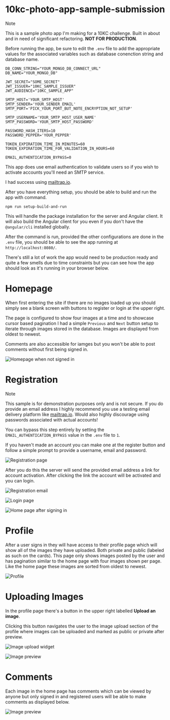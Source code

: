 # 10kc-photo-app-sample-submission

> [!NOTE]
> This is a sample photo app I'm making for a 10KC challenge. Built in about and in need of significant refactoring. **NOT FOR PRODUCTION**.


Before running the app, be sure to edit the `.env` file to add the appropriate values for the associated variables such as database conenction string and database name.

```
DB_CONN_STRING="YOUR_MONGO_DB_CONNECT_URL"
DB_NAME="YOUR_MONGO_DB"

JWT_SECRET="SOME_SECRET"
JWT_ISSUER="10KC_SAMPLE_ISSUER"
JWT_AUDIENCE="10KC_SAMPLE_APP"

SMTP_HOST='YOUR_SMTP_HOST'
SMTP_SENDER='YOUR_SENDER_EMAIL'
SMTP_PORT='PICK_YOUR_PORT_BUT_NOTE_ENCRYPTION_NOT_SETUP'

SMTP_USERNAME='YOUR_SMTP_HOST_USER_NAME'
SMTP_PASSWORD='YOUR_SMTP_HOST_PASSWORD'

PASSWORD_HASH_ITERS=10
PASSWORD_PEPPER='YOUR_PEPPER'

TOKEN_EXPIRATION_TIME_IN_MINUTES=60
TOKEN_EXPIRATION_TIME_FOR_VALIDATION_IN_HOURS=60

EMAIL_AUTHENTICATION_BYPASS=0
```

This app does use email authentication to validate users so if you wish to activate accounts you'll need an SMTP service.

I had success using [mailtrap.io](https://mailtrap.io).

After you have everything setup, you should be able to build and run the app with command.

```
npm run setup-build-and-run
```

This will handle the package installation for the server and Angular client. It will also build the Angular client for you even if you don't have the `@angular/cli` installed globally.

After the command is run, provided the other configurations are done in the `.env` file, you should be able to see the app running at `http://localhost:8080/`.

There's still a lot of work the app would need to be production ready and quite a few smells due to time constraints but you can see how the app should look as it's running in your browser below.

# Homepage

When first entering the site if there are no images loaded up you should simply see a blank screen with buttons to register or login at the upper right.

The page is configured to show four images at a time and to showcase cursor based pagination I had a simple `Previous` and `Next` button setup to iterate through images stored in the database. Images are displayed from oldest to newest.

Comments are also accessible for iamges but you won't be able to post comments without first being signed in.

![Homepage when not signed in](./screenshots/home-page.png)

# Registration

> [!NOTE]
> This sample is for demonstration purposes only and is not secure. If you do provide an email address I highly recommend you use a testing email delivery platform like [mailtrap.io](https://mailtrap.io). Would also highly discourage using passwords associated with actual accounts!
>
> You can bypass this step entirely by setting the `EMAIL_AUTHENTICATION_BYPASS` value in the `.env` file to `1`.

If you haven't made an account you can make one at the register button and follow a simple prompt to provide a username, email and password.

![Registration page](./screenshots/account-registration.png)

After you do this the server will send the provided email address a link for account activation. After clicking the link the account will be activated and you can login.

![Registration email](./screenshots/confirmation-email.png)


![Login page](./screenshots/login.png)

![Home page after signing in](./screenshots/home-page-signed-in.png)

# Profile

After a user signs in they will have access to their profile page which will show all of the images they have uploaded. Both private and public (labeled as such on the cards). This page only shows images posted by the user and has pagination similar to the home page with four images shown per page. Like the home page these images are sorted from oldest to newest.

![Profile](./screenshots/personal-images.png)

# Uploading Images

In the profile page there's a button in the upper right labelled **Upload an image**.

Clicking this button navigates the user to the image upload section of the profile where images can be uploaded and marked as public or private after preview.

![Image upload widget](./screenshots/image-upload.png)

![Image preview](./screenshots/image-ready-for-upload.png)

# Comments

Each image in the home page has comments which can be viewed by anyone but only signed in and registered users will be able to make comments as displayed below.


![Image preview](./screenshots/comments.png)
